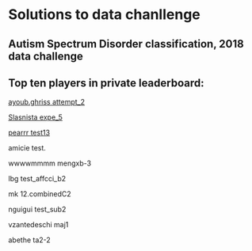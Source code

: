 # Solutions to data chanllenge

## Autism Spectrum Disorder classification, 2018 data challenge

## Top ten players in private leaderboard:

[ayoub.ghriss attempt_2](https://github.com/zh1peng/Solutions/blob/master/1_ayoub.ghriss-attempt_2.md)

[Slasnista expe_5](https://github.com/zh1peng/Solutions/blob/master/2_Slasnista-expe_5.md)

[pearrr test13](https://github.com/zh1peng/Solutions/blob/master/3_pearrr-test13.md)

amicie test.

wwwwmmmm mengxb-3

lbg test_affcci_b2

mk 12.combinedC2

nguigui test_sub2

vzantedeschi maj1

abethe ta2-2
